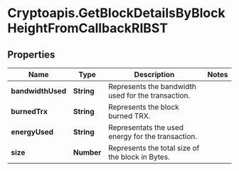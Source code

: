 # Cryptoapis.GetBlockDetailsByBlockHeightFromCallbackRIBST

## Properties

Name | Type | Description | Notes
------------ | ------------- | ------------- | -------------
**bandwidthUsed** | **String** | Represents the bandwidth used for the transaction. | 
**burnedTrx** | **String** | Represents the block burned TRX. | 
**energyUsed** | **String** | Representats the used energy for the transaction. | 
**size** | **Number** | Represents the total size of the block in Bytes. | 


